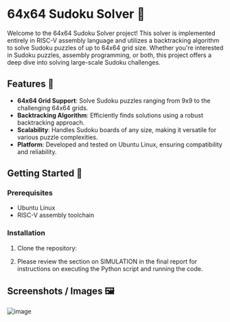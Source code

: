 # 64x64 Sudoku Solver 🧩

Welcome to the 64x64 Sudoku Solver project! This solver is implemented entirely in RISC-V assembly language and utilizes a backtracking algorithm to solve Sudoku puzzles of up to 64x64 grid size. Whether you're interested in Sudoku puzzles, assembly programming, or both, this project offers a deep dive into solving large-scale Sudoku challenges.

## Features 🌟

- **64x64 Grid Support**: Solve Sudoku puzzles ranging from 9x9 to the challenging 64x64 grids.
- **Backtracking Algorithm**: Efficiently finds solutions using a robust backtracking approach.
- **Scalability**: Handles Sudoku boards of any size, making it versatile for various puzzle complexities.
- **Platform**: Developed and tested on Ubuntu Linux, ensuring compatibility and reliability.

## Getting Started 🚀

### Prerequisites

- Ubuntu Linux
- RISC-V assembly toolchain

### Installation

1. Clone the repository:

2. Please review the section on SIMULATION in the final report for instructions on executing the Python script and running the code.

## Screenshots / Images 🖼️
![image](https://github.com/lawliet575/Mega_Sudoku_Solver/assets/113696774/a0cf9565-d602-4554-866c-2ae818181142)

